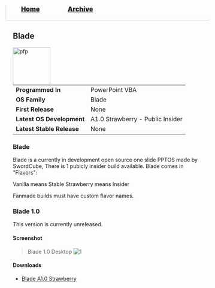 <blockquote style="background: #0000;border-bottom: 1px solid #B2D2E1;height: 30px;margin: 0 -20px 20px;padding: 0px 20px 9px 40px;">
  <p style=""><a href="https://hexa-one.github.io/pptos-wiki/" style="font-size: 17px;font-weight: 900;font-style: normal;text-shadow: rgba(255,255,255,0.9) 0 1px 0;">Home</a>&nbsp;&nbsp;&nbsp;&nbsp;&nbsp;&nbsp;&nbsp;&nbsp;&nbsp;&nbsp;&nbsp;&nbsp;&nbsp;&nbsp;&nbsp;&nbsp;&nbsp;&nbsp;
    <a href="https://hexa-one.github.io/pptos-wiki/archive/" style="font-size: 17px;font-weight: 900;font-style: normal;text-shadow: rgba(255,255,255,0.9) 0 1px 0;">Archive</a>
  </p>
</blockquote>

## Blade



<a>
  <img align="left" height="100" alt="pfp" src="https://user-images.githubusercontent.com/58103738/130596444-d7ff3a3b-2d9f-415d-a860-9cd46160ac43.png" />
</a>

|                           |                                  |
| ------------------------- | -------------------------------- |
| **Programmed In**         | PowerPoint VBA                   |
| **OS Family**             | Blade                            |
| **First Release**         | None                             |
| **Latest OS Development** | A1.0 Strawberry - Public Insider |
| **Latest Stable Release** | None                             |

### Blade

Blade is a currently in development open source one slide PPTOS made by SwordCube, There is 1 pubicly insider build available.
Blade comes in "Flavors":

Vanilla means Stable
Strawberry means Insider

Fanmade builds must have custom flavor names. 

### Blade 1.0

This version is currently unreleased.

#### Screenshot

> Blade 1.0 Desktop
![1](https://user-images.githubusercontent.com/58103738/130596444-d7ff3a3b-2d9f-415d-a860-9cd46160ac43.png)


#### Downloads

- [Blade A1.0 Strawberry](https://github.com/hexa-one/pptos-wiki/raw/gh-pages/files/Blade/Strawberry_A1.0_0816.pptm)


<body style="background-image: url(https://raw.githubusercontent.com/hexa-one/pptos-wiki/gh-pages/assets/background/background.png);background-repeat: no-repeat;background-attachment: fixed;background-size: cover;">

